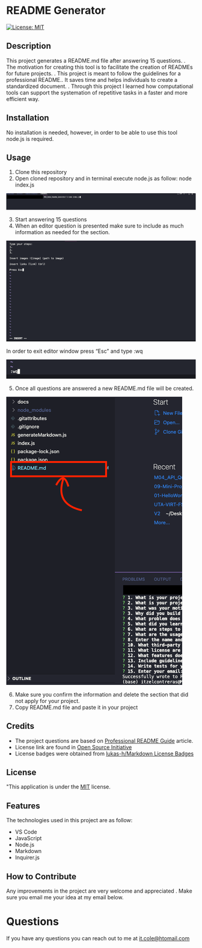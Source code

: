 # README Generator

[![License: MIT](https://img.shields.io/badge/License-MIT-yellow.svg)](https://opensource.org/licenses/MIT)

## Description

This project generates a README.md file after answering 15 questions. . The motivation for creating this tool is to facilitate the creation of READMEs for future projects. . This project is meant to follow the guidelines for a professional README.. It saves time and helps individuals to create a standardized document. . Through this project I learned how computational tools can support the systemation of repetitive tasks in a faster and more efficient way.

## Installation

No installation is needed, however, in order to be able to use this tool node.js is required.

## Usage

1. Clone this repository
2. Open cloned repository and in terminal execute node.js as follow: node index.js

![Terminal](docs/img1.png)

3. Start answering 15 questions
4. When an editor question is presented make sure to include as much information as needed for the section.

![editor](docs/img2.png)

In order to exit editor window press “Esc” and type :wq

![editor](docs/img3.png)

5. Once all questions are answered a new README.md file will be created.

![editor](docs/img4.png)

6. Make sure you confirm the information and delete the section that did not apply for your project.
7. Copy README.md file and paste it in your project

## Credits

- The project questions are based on [Professional README Guide](https://coding-boot-camp.github.io/full-stack/github/professional-readme-guide) article.
- License link are found in [Open Source Initiative](https://opensource.org/licenses)
- License badges were obtained from [lukas-h/Markdown License Badges](https://gist.github.com/lukas-h/2a5d00690736b4c3a7ba)

## License

"This application is under the [MIT](https://opensource.org/licenses/MIT) license.

## Features

The technologies used in this project are as follow:

- VS Code
- JavaScript
- Node.js
- Markdown
- Inquirer.js

## How to Contribute

Any improvements in the project are very welcome and appreciated . Make sure you email me your idea at my email below.

# Questions

If you have any questions you can reach out to me at it.cole@htomail.com
